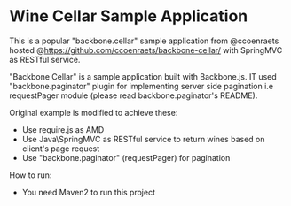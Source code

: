 # Wine Cellar Sample Application

This is a popular "backbone.cellar" sample application from @ccoenraets hosted @https://github.com/ccoenraets/backbone-cellar/ with SpringMVC as RESTful service. 

"Backbone Cellar" is a sample application built with Backbone.js. IT used "backbone.paginator" plugin for implementing server side pagination
i.e requestPager module (please read backbone.paginator's README).

Original example is modified to achieve these:

* Use require.js as AMD
* Use Java\SpringMVC as RESTful service to return wines based on client's page request
* Use "backbone.paginator" (requestPager) for pagination 

How to run:

* You need Maven2 to run this project